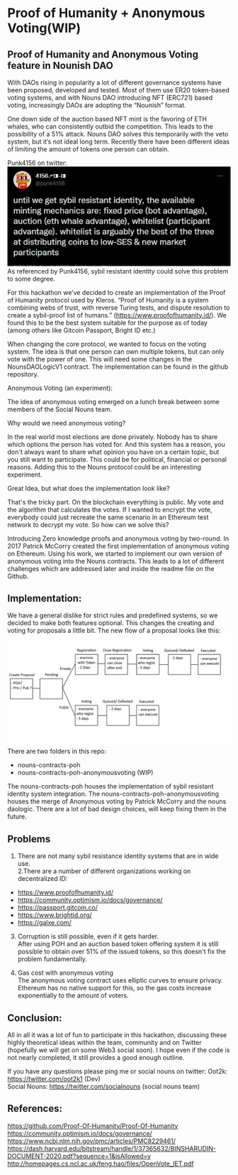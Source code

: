 # Proof of Humanity + Anonymous Voting(WIP)
## Proof of Humanity and Anonymous Voting feature in Nounish DAO
With DAOs rising in popularity a lot of different governance systems have been proposed, developed and tested. Most of them use ER20 token-based voting systems, and with Nouns DAO introducing NFT (ERC721) based voting, increasingly DAOs are adopting the “Nounish” format.

One down side of the auction based NFT mint is the favoring of ETH whales, who can consistently outbid the competition. This leads to the possibility of a 51% attack. Nouns DAO solves this temporarily with the veto system, but it’s not ideal long term. Recently there have been different ideas of limiting the amount of tokens one person can obtain.

Punk4156 on twitter:<br/> 
![Screen](/screen.png?raw=true)
<br/> As referenced by Punk4156, sybil resistant identity could solve this problem to some degree.

For this hackathon we’ve decided to create an implementation of the Proof of Humanity protocol used by Kleros. “Proof of Humanity is a system combining webs of trust, with reverse Turing tests, and dispute resolution to create a sybil-proof list of humans.” (https://www.proofofhumanity.id/). We found this to be the best system suitable for the purpose as of today (among others like Gitcoin Passport, Bright ID etc.)

When changing the core protocol, we wanted to focus on the voting system. The idea is that one person can own multiple tokens, but can only vote with the power of one.
This will need some changes in the NounsDAOLogicV1 contract.
The implementation can be found in the github repository.

Anonymous Voting (an experiment):

The idea of anonymous voting emerged on a lunch break between some members of the Social Nouns team.

Why would we need anonymous voting?

In the real world most elections are done privately. Nobody has to share which options the person has voted for. And this system has a reason, you don't always want to share what opinion you have on a certain topic, but you still want to participate. This could be for political, financial or personal reasons. Adding this to the Nouns protocol could be an interesting experiment.

Great Idea, but what does the implementation look like?

That's the tricky part. On the blockchain everything is public. My vote and the algorithm that calculates the votes. If I wanted to encrypt the vote, everybody could just recreate the same scenario in an Ethereum test network to decrypt my vote. So how can we solve this?

Introducing Zero knowledge proofs and anonymous voting by two-round. In 2017 Patrick McCorry created the first implementation of anonymous voting on Ethereum. Using his work, we started to implement our own version of anonymous voting into the Nouns contracts. This leads to a lot of different challenges which are addressed later and inside the readme file on the Github.


## Implementation:
We have a general dislike for strict rules and predefined systems, so we decided to make both features optional. This changes the creating and voting for proposals a little bit.
The new flow of a proposal looks like this:
![flow](/flow.png?raw=true)
There are two folders in this repo: <br/>
- nouns-contracts-poh
- nouns-contracts-poh-anonymousvoting (WIP)

The nouns-contracts-poh houses the implementation of sybil resistant identity system integration.
The nouns-contracts-poh-anonymousvoting houses the merge of Anonymous voting by Patrick McCorry and the nouns daologic.
There are a lot of bad design choices, will keep fixing them in the future.

## Problems
1. There are not many sybil resistance identity systems that are in wide use.<br/>
2.There are a number of different organizations working on decentralized ID:
  - https://www.proofofhumanity.id/
  - https://community.optimism.io/docs/governance/
  - https://passport.gitcoin.co/ 
  - https://www.brightid.org/ 
  - https://galxe.com/ 

3. Corruption is still possible, even if it gets harder.<br/>
After using POH and an auction based token offering system it is still possible to obtain over 51% of the issued tokens, so this doesn't fix the problem fundamentally. 

4. Gas cost with anonymous voting <br/>
The anonymous voting contract uses elliptic curves to ensure privacy. Ethereum has no native support for this, so the gas costs increase exponentially to the amount of voters.

## Conclusion:
All in all it was a lot of fun to participate in this hackathon, discussing these highly theoretical ideas within the team, community and on Twitter (hopefully we will get on some Web3 social soon).
I hope even if the code is not nearly completed, it still provides a good enough outline.<br/>

If you have any questions please ping me or social nouns on twitter:
Oot2k: https://twitter.com/oot2k1 (Dev) <br/>
Social Nouns: https://twitter.com/socialnouns (social nouns team) <br/>

## References:
https://github.com/Proof-Of-Humanity/Proof-Of-Humanity
https://community.optimism.io/docs/governance/
https://www.ncbi.nlm.nih.gov/pmc/articles/PMC8229461/
https://dash.harvard.edu/bitstream/handle/1/37365632/BINSHARUDIN-DOCUMENT-2020.pdf?sequence=1&isAllowed=y
http://homepages.cs.ncl.ac.uk/feng.hao/files/OpenVote_IET.pdf

